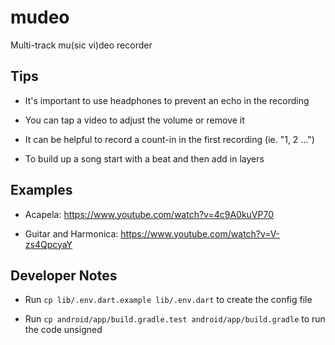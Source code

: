 # mudeo

Multi-track mu(sic vi)deo recorder

## Tips

- It's important to use headphones to prevent an echo in the recording

- You can tap a video to adjust the volume or remove it

- It can be helpful to record a count-in in the first recording (ie. "1, 2 ...")

- To build up a song start with a beat and then add in layers

## Examples

- Acapela: https://www.youtube.com/watch?v=4c9A0kuVP70 

- Guitar and Harmonica: https://www.youtube.com/watch?v=V-zs4QpcyaY

## Developer Notes

- Run `cp lib/.env.dart.example lib/.env.dart` to create the config file

- Run `cp android/app/build.gradle.test android/app/build.gradle` to run the code unsigned